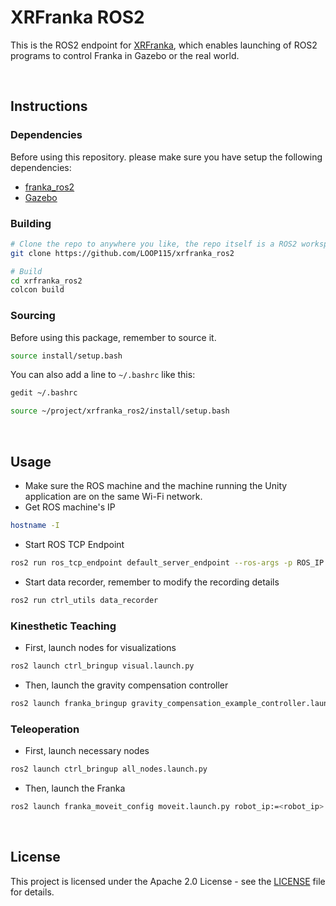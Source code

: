 # XRFranka ROS2

This is the ROS2 endpoint for [XRFranka](https://github.com/LOOP115/Franka_XR_Hub), which enables launching of ROS2 programs to control Franka in Gazebo or the real world.

<br>

## Instructions

### Dependencies

Before using this repository. please make sure you have setup the following dependencies:

- [franka_ros2](https://github.com/LOOP115/Franka_XR_Hub/blob/main/docs/franka/franka_ros2.md)
- [Gazebo](https://github.com/LOOP115/Franka_XR_Hub/blob/main/docs/franka/gazebo.md)

### Building

```bash
# Clone the repo to anywhere you like, the repo itself is a ROS2 workspace
git clone https://github.com/LOOP115/xrfranka_ros2

# Build
cd xrfranka_ros2
colcon build
```

### Sourcing

Before using this package, remember to source it.

```bash
source install/setup.bash
```

You can also add a line to `~/.bashrc` like this:

```bash
gedit ~/.bashrc
```

```bash
source ~/project/xrfranka_ros2/install/setup.bash
```

<br>

## Usage

- Make sure the ROS machine and the machine running the Unity application are on the same Wi-Fi network.
- Get ROS machine's IP

```bash
hostname -I
```

- Start ROS TCP Endpoint

```bash
ros2 run ros_tcp_endpoint default_server_endpoint --ros-args -p ROS_IP:=<ros_ip>
```

- Start data recorder, remember to modify the recording details

```bash
ros2 run ctrl_utils data_recorder
```

### Kinesthetic Teaching

- First, launch nodes for visualizations

```bash
ros2 launch ctrl_bringup visual.launch.py
```

- Then, launch the gravity compensation controller

```bash
ros2 launch franka_bringup gravity_compensation_example_controller.launch.py robot_ip:=<robot_ip>
```

### Teleoperation

- First, launch necessary nodes

```bash
ros2 launch ctrl_bringup all_nodes.launch.py
```

- Then, launch the Franka

```bash
ros2 launch franka_moveit_config moveit.launch.py robot_ip:=<robot_ip>
```

<br>

## License

This project is licensed under the Apache 2.0 License - see the [LICENSE](LICENSE) file for details.
